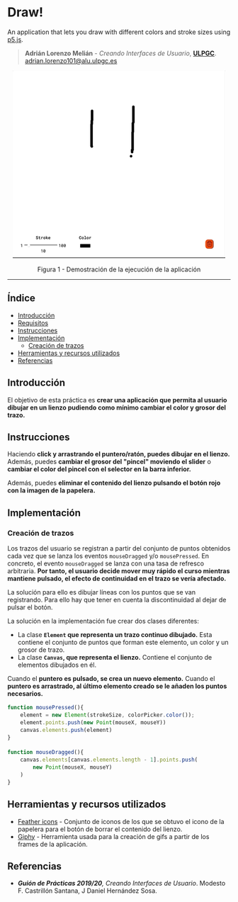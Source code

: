 # Draw!
An application that lets you draw with different colors and stroke sizes using [p5.js](https://p5js.org).
> **Adrián Lorenzo Melián** - *Creando Interfaces de Usuario*, [**ULPGC**](https://www.ulpgc.es).
> adrian.lorenzo101@alu.ulpgc.es

<div align="center">
 <img src=images/demo.gif alt="Demo"></img>
 <p>Figura 1 - Demostración de la ejecución de la aplicación</p>
</div>

***

## Índice
* [Introducción](#introduction)
* [Requisitos](#requirements)
* [Instrucciones](#instructions)
* [Implementación](#implementation)
    * [Creación de trazos](#strokes)
* [Herramientas y recursos utilizados](#tools-and-resources)
* [Referencias](#references)

## Introducción <a id="introduction"></a>
El objetivo de esta práctica es **crear una aplicación que permita al usuario dibujar en un lienzo pudiendo como mínimo cambiar el color y grosor del trazo.**

## Instrucciones <a id="introduction"></a>
Haciendo **click y arrastrando el puntero/ratón, puedes dibujar en el lienzo.** Además, puedes **cambiar el grosor del "pincel" moviendo el slider** o **cambiar el color del pincel con el selector en la barra inferior.**

Además, puedes **eliminar el contenido del lienzo pulsando el botón rojo con la imagen de la papelera.**

## Implementación <a id="implementation"></a>

### Creación de trazos <a id="strokes"></a>
Los trazos del usuario se registran a partir del conjunto de puntos obtenidos cada vez que se lanza los eventos `mouseDragged` y/o `mousePressed`. En concreto, el evento `mouseDragged` se lanza con una tasa de refresco arbitraria. **Por tanto, el usuario decide mover muy rápido el curso mientras mantiene pulsado, el efecto de continuidad en el trazo se vería afectado.**

La solución para ello es dibujar líneas con los puntos que se van registrando. Para ello hay que tener en cuenta la discontinuidad al dejar de pulsar el botón. 

La solución en la implementación fue crear dos clases diferentes: 
- La clase **`Element` que representa un trazo continuo dibujado.** Esta contiene el conjunto de puntos que forman este elemento, un color y un grosor de trazo.
- La clase **`Canvas`, que representa el lienzo.** Contiene el conjunto de elementos dibujados en él.

Cuando el **puntero es pulsado, se crea un nuevo elemento.** Cuando el **puntero es arrastrado, al último elemento creado se le añaden los puntos necesarios.**

```javascript
function mousePressed(){
    element = new Element(strokeSize, colorPicker.color());
    element.points.push(new Point(mouseX, mouseY))
    canvas.elements.push(element)
}

function mouseDragged(){
    canvas.elements[canvas.elements.length - 1].points.push(
        new Point(mouseX, mouseY)
    )
}
```

## Herramientas y recursos utilizados <a id="tools-and-resources"></a>
- [Feather icons](https://feathericons.com) - Conjunto de iconos de los que se obtuvo el icono de la papelera para el botón de borrar el contenido del lienzo.
- [Giphy](https://giphy.com) - Herramienta usada para la creación de gifs a partir de los frames de la aplicación.

## Referencias <a id="references"></a>
- ***Guión de Prácticas 2019/20**, Creando Interfaces de Usuario*. Modesto F. Castrillón Santana, J Daniel Hernández Sosa.


